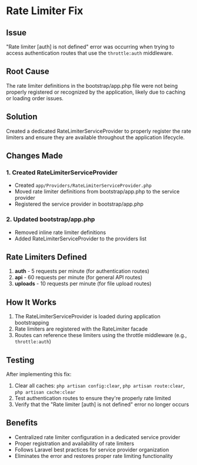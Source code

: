 # Rate Limiter Fix

## Issue
"Rate limiter [auth] is not defined" error was occurring when trying to access authentication routes that use the `throttle:auth` middleware.

## Root Cause
The rate limiter definitions in the bootstrap/app.php file were not being properly registered or recognized by the application, likely due to caching or loading order issues.

## Solution
Created a dedicated RateLimiterServiceProvider to properly register the rate limiters and ensure they are available throughout the application lifecycle.

## Changes Made

### 1. Created RateLimiterServiceProvider
- Created `app/Providers/RateLimiterServiceProvider.php`
- Moved rate limiter definitions from bootstrap/app.php to the service provider
- Registered the service provider in bootstrap/app.php

### 2. Updated bootstrap/app.php
- Removed inline rate limiter definitions
- Added RateLimiterServiceProvider to the providers list

## Rate Limiters Defined

1. **auth** - 5 requests per minute (for authentication routes)
2. **api** - 60 requests per minute (for general API routes)
3. **uploads** - 10 requests per minute (for file upload routes)

## How It Works
1. The RateLimiterServiceProvider is loaded during application bootstrapping
2. Rate limiters are registered with the RateLimiter facade
3. Routes can reference these limiters using the throttle middleware (e.g., `throttle:auth`)

## Testing
After implementing this fix:
1. Clear all caches: `php artisan config:clear`, `php artisan route:clear`, `php artisan cache:clear`
2. Test authentication routes to ensure they're properly rate limited
3. Verify that the "Rate limiter [auth] is not defined" error no longer occurs

## Benefits
- Centralized rate limiter configuration in a dedicated service provider
- Proper registration and availability of rate limiters
- Follows Laravel best practices for service provider organization
- Eliminates the error and restores proper rate limiting functionality